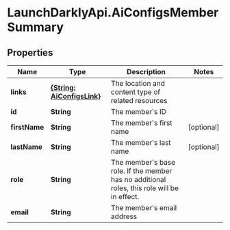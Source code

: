 # LaunchDarklyApi.AiConfigsMemberSummary

## Properties

Name | Type | Description | Notes
------------ | ------------- | ------------- | -------------
**links** | [**{String: AiConfigsLink}**](AiConfigsLink.md) | The location and content type of related resources | 
**id** | **String** | The member&#39;s ID | 
**firstName** | **String** | The member&#39;s first name | [optional] 
**lastName** | **String** | The member&#39;s last name | [optional] 
**role** | **String** | The member&#39;s base role. If the member has no additional roles, this role will be in effect. | 
**email** | **String** | The member&#39;s email address | 


